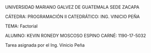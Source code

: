 UNIVERSIDAD MARIANO GALVEZ DE GUATEMALA SEDE ZACAPA

CÁTEDRA: PROGRAMACIÓN II CATEDRÁTICO: ING. VINICIO PEÑA

TEMA: Factorial


ALUMNO: KEVIN RONEDY MOSCOSO ESPINO CARNÉ: 1190-17-5032

Tarea asignada por el Ing. Vinicio Peña
